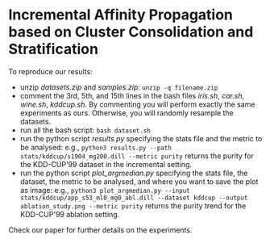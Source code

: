 # Incremental Affinity Propagation based on Cluster Consolidation and  Stratification

To reproduce our results:
- unzip <i>datasets.zip</i> and <i>samples.zip</i>: ```unzip -q filename.zip```
- comment the 3rd, 5th, and 15th lines in the bash files <i>iris.sh</i>, <i>car.sh</i>, <i>wine.sh</i>, <i>kddcup.sh</i>. By commenting you will perform exactly the same experiments as ours. Otherwise, you will randomly resample the datasets.
- run all the bash script: ```bash dataset.sh```
- run the python script <i>results.py</i> specifying the stats file and the metric to be analysed: e.g., ```python3 results.py --path stats/kddcup/s1904_mg200.dill --metric purity``` returns the purity for the KDD-CUP'99 dataset in the incremental setting.
- run the python script <i>plot_argmedian.py</i> specifying the stats file, the dataset, the metric to be analysed, and where you want to save the plot as image: 
e.g., ```python3 plot_argmedian.py --input stats/kddcup/app_s53_ml0_mg0_abl.dill --dataset kddcup --output ablation_study.png --metric purity``` returns the purity trend for the KDD-CUP'99 ablation setting.

Check our paper for further details on the experiments.

